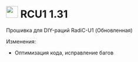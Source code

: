# <img src="https://github.com/user-attachments/assets/0c65f8b7-19d9-43cf-94c5-5d7d1cb2eb11" width="32" /> RCU1 1.31
Прошивка для DIY-раций RadiC-U1 (Обновленная)

Изменения:
* Оптимизация кода, исправление багов
